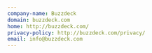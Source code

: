 ```yaml
---
company-name: Buzzdeck
domain: buzzdeck.com
home: http://buzzdeck.com/
privacy-policy: http://buzzdeck.com/privacy/
email: info@buzzdeck.com
---
```




